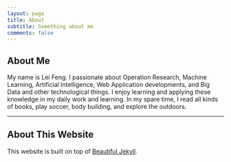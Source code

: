 ```yaml
---
layout: page
title: About
subtitle: Something about me
comments: false
---
```


## About Me
My name is Lei Feng. I passionate about Operation Research, Machine Learning, Artificial Intelligence, Web Application developments, and Big Data and other technological things. I enjoy learning and applying these knowledge in my daily work and learning. In my spare time, I read all kinds of books, play soccer, body building, and explore the outdoors. 


---

## About This Website

This website is built on top of [Beautiful Jekyll](http://deanattali.com/beautiful-jekyll).
